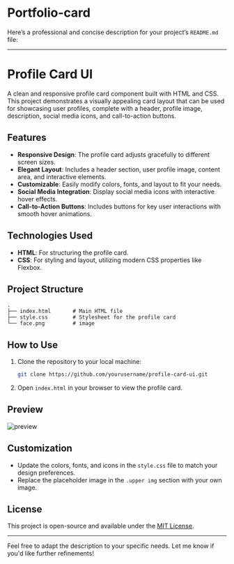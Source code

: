 # Portfolio-card
Here’s a professional and concise description for your project’s `README.md` file:

---

# Profile Card UI

A clean and responsive profile card component built with HTML and CSS. This project demonstrates a visually appealing card layout that can be used for showcasing user profiles, complete with a header, profile image, description, social media icons, and call-to-action buttons.

## Features

- **Responsive Design**: The profile card adjusts gracefully to different screen sizes.
- **Elegant Layout**: Includes a header section, user profile image, content area, and interactive elements.
- **Customizable**: Easily modify colors, fonts, and layout to fit your needs.
- **Social Media Integration**: Display social media icons with interactive hover effects.
- **Call-to-Action Buttons**: Includes buttons for key user interactions with smooth hover animations.

## Technologies Used

- **HTML**: For structuring the profile card.
- **CSS**: For styling and layout, utilizing modern CSS properties like Flexbox.

## Project Structure

```
.
├── index.html       # Main HTML file
├── style.css        # Stylesheet for the profile card
└── face.png         # image
```

## How to Use

1. Clone the repository to your local machine:
   ```bash
   git clone https://github.com/yourusername/profile-card-ui.git
   ```
2. Open `index.html` in your browser to view the profile card.

## Preview


![preview](https://github.com/user-attachments/assets/3db34c21-6459-4281-b660-eba46e00acd3)



## Customization

- Update the colors, fonts, and icons in the `style.css` file to match your design preferences.
- Replace the placeholder image in the `.upper img` section with your own image.

## License

This project is open-source and available under the [MIT License](LICENSE).

---

Feel free to adapt the description to your specific needs. Let me know if you'd like further refinements!
